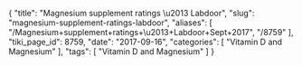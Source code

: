 {
    "title": "Magnesium supplement ratings \u2013 Labdoor",
    "slug": "magnesium-supplement-ratings-labdoor",
    "aliases": [
        "/Magnesium+supplement+ratings+\u2013+Labdoor+Sept+2017",
        "/8759"
    ],
    "tiki_page_id": 8759,
    "date": "2017-09-16",
    "categories": [
        "Vitamin D and Magnesium"
    ],
    "tags": [
        "Vitamin D and Magnesium"
    ]
}